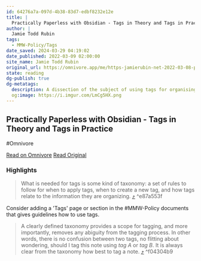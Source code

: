 ```yaml
---
id: 64276a7a-097d-4b38-83d7-edbf8232e12e
title: |
  Practically Paperless with Obsidian - Tags in Theory and Tags in Practice
author: |
  Jamie Todd Rubin
tags:
  - MMW-Policy/Tags
date_saved: 2024-03-29 04:19:02
date_published: 2022-03-09 02:00:00
site_name: Jamie Todd Rubin
original_url: https://omnivore.app/me/https-jamierubin-net-2022-03-08-practically-paperless-with-obsid-18e85a49939
state: reading
dg-publish: true
dg-metatags:
  description: A dissection of the subject of using tags for organising digital notes
  og:image: https://i.imgur.com/LmCg5HX.png
---
```


## Practically Paperless with Obsidian - Tags in Theory and Tags in Practice
#Omnivore

[Read on Omnivore](https://omnivore.app/me/https-jamierubin-net-2022-03-08-practically-paperless-with-obsid-18e85a49939)
[Read Original](https://jamierubin.net/2022/03/08/practically-paperless-with-obsidian-episode-21-tags-in-theory-and-tags-in-practice-and-never-the-twain-shall-meet/)

### Highlights

> What is needed for tags is some kind of taxonomy: a set of rules to follow for when to apply tags, when to create a new tag, and how tags relate to the information they are organizing. [⤴️](https://omnivore.app/me/https-jamierubin-net-2022-03-08-practically-paperless-with-obsid-18e85a49939#e87a553f-9434-4578-b9c5-e330df6257c8)  ^e87a553f

Consider adding a 'Tags' page or section in the #MMW-Policy documents that gives guidelines how to use tags.

> A clearly defined taxonomy provides a scope for tagging, and more importantly, removes any abiguity from the tagging process. In other words, there is no confusion between two tags, no flitting about wondering, should I tag this note using _tag A_ or _tag B_. It is always clear from the taxonomy how best to tag a note. [⤴️](https://omnivore.app/me/https-jamierubin-net-2022-03-08-practically-paperless-with-obsid-18e85a49939#f04304b9-c41d-4ec9-8b07-9389e155c511)  ^f04304b9


